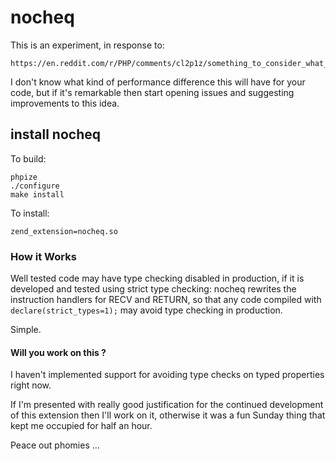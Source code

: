 # nocheq

This is an experiment, in response to:

    https://en.reddit.com/r/PHP/comments/cl2p1z/something_to_consider_what_about_disabling/

I don't know what kind of performance difference this will have for your code, but if it's remarkable then start opening issues and suggesting improvements to this idea.

## install nocheq

To build:

    phpize
    ./configure
    make install

To install:

    zend_extension=nocheq.so

### How it Works

Well tested code may have type checking disabled in production, if it is developed and tested using strict type checking: nocheq rewrites the instruction handlers for RECV and RETURN, so that any code compiled with `declare(strict_types=1);` may avoid type checking in production.

Simple.

#### Will you work on this ?

I haven't implemented support for avoiding type checks on typed properties right now.

If I'm presented with really good justification for the continued development of this extension then I'll work on it, otherwise it was a fun Sunday thing that kept me occupied for half an hour.

Peace out phomies ...
